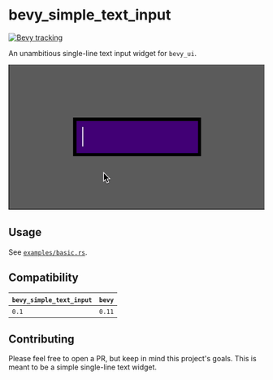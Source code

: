 # bevy_simple_text_input

[![Bevy tracking](https://img.shields.io/badge/Bevy%20tracking-released%20version-lightblue)](https://github.com/bevyengine/bevy/blob/main/docs/plugins_guidelines.md#main-branch-tracking)

An unambitious single-line text input widget for `bevy_ui`.

![animated screenshot of text input widget gaining focus and text typed and submitted](images/screenshot.gif)

## Usage

See [`examples/basic.rs`](examples/basic.rs).

## Compatibility

| `bevy_simple_text_input` | `bevy` |
| :--                      | :--    |
| `0.1`                    | `0.11` |

## Contributing

Please feel free to open a PR, but keep in mind this project's goals. This is meant to be a simple single-line text widget.
